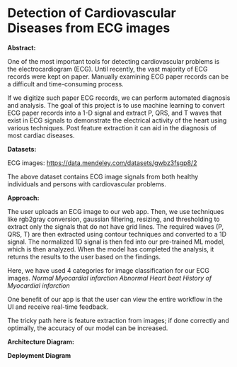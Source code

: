 # Detection of Cardiovascular Diseases from ECG images


**Abstract:**

One of the most important tools for detecting cardiovascular problems is the electrocardiogram (ECG). Until recently, the vast majority of ECG records were kept on paper. Manually examining ECG paper records can be a difficult and time-consuming process. 

If we digitize such paper ECG records, we can perform automated diagnosis and analysis. The goal of this project is to use machine learning to convert ECG paper records into a 1-D signal and extract P, QRS, and T waves that exist in ECG signals to demonstrate the electrical activity of the heart using various techniques. Post feature extraction it can aid in the diagnosis of most cardiac diseases.

**Datasets:**

ECG images: https://data.mendeley.com/datasets/gwbz3fsgp8/2 

The above dataset contains ECG image signals from both healthy individuals and persons with cardiovascular problems.

**Approach:**

The user uploads an ECG image to our web app. Then, we use techniques like rgb2gray conversion, gaussian filtering, resizing, and thresholding to extract only the signals that do not have grid lines. The required waves (P, QRS, T) are then extracted using contour techniques and converted to a 1D signal. The normalized 1D signal is then fed into our pre-trained ML model, which is then analyzed. When the model has completed the analysis, it returns the results to the user based on the findings.

Here, we have used 4 categories for image classification for our ECG images.
_Normal
Myocardial infarction
Abnormal Heart beat
History of Myocardial infarction_

One benefit of our app is that the user can view the entire workflow in the UI and receive real-time feedback.

The tricky path here is feature extraction from images; if done correctly and optimally, the accuracy of our model can be increased.


**Architecture Diagram:**




**Deployment Diagram**


